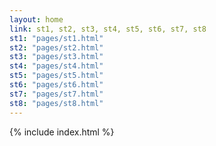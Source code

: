 ```yaml
---
layout: home
link: st1, st2, st3, st4, st5, st6, st7, st8
st1: "pages/st1.html"
st2: "pages/st2.html"
st3: "pages/st3.html"
st4: "pages/st4.html"
st5: "pages/st5.html"
st6: "pages/st6.html"
st7: "pages/st7.html"
st8: "pages/st8.html"
---
```


 {% include index.html %}

